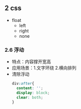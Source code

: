 
## 2 css
- float
    - left
    - right
    - none
### 2.6 浮动
- 特点：内容撑开宽高
- 应用场景：1.文字环绕 2.横向排列
- 清除浮动
    ```css
    div:after{
      content: '';
      display: block;
      clear: both;
    }
    ```
